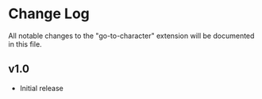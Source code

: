 # Change Log

All notable changes to the "go-to-character" extension will be documented in this file.

## v1.0

- Initial release